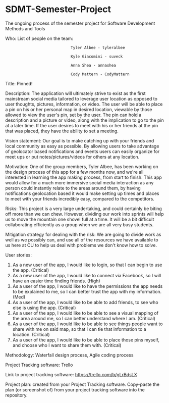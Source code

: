 # SDMT-Semester-Project
The ongoing process of the semester project for Software Development Methods and Tools

Who: List of people on the team: 

                                 Tyler Albee - tyleralbee

                                 Kyle Giacomini - suveck
                                 
                                 Anna Shea - annashea
                                 
                                 Cody Mattern - CodyMattern
                                 
Title: Pinned!

Description: The application will ultimately strive to exist as the first mainstream social media tailored to leverage user location as              opposed to user thoughts, pictures, information, or video. The user will be able to place a pin on his or her personal map              in desired location, viewable by those allowed to view the user's pin, set by the user. The pin can hold a description and              a picture or video, along with the implication to go to the pin at a later time. If the user desires to meet with his or                her friends at the pin that was placed, they have the ability to set a meeting.

Vision statement: Our goal is to make catching up with your friends and local community as easy as possible. By allowing users to take                     advantage of geolocator based notifications and events users can easily organize for meet ups or put                                     notes/pictures/videos for others at any location.

Motivation: One of the group members, Tyler Albee, has been working on the design process of this app for a few months now, and we're               all interested in learning the app making process, from start to finish. This app would allow for a much more immersive                 social media interaction as any person could instantly relate to the areas around them, by having notifications geolocation             based it would make setting up times and places to meet with your friends incredibly easy, compared to the competitors. 

Risks: This project is a very large undertaking, and could certainly be biting off more than we can chew. However, dividing our work            into sprints will help us to move the mountain one shovel full at a time. It will be a bit difficult collaborating efficiently as        a group when we are all very busy students. 

Mitigation strategy for dealing with the risk: We are going to divide work as well as we possibly can, and use all of the resources we                                                  have available to us here at CU to help us deal with problems we don't know how to solve. 

User stories:

1. As a new user of the app, I would like to login, so that I can begin to use the app. (Critical)
2. As a new user of the app, I would like to connect via Facebook, so I will have an easier time finding friends. (High)
3. As a user of the app, I would like to have the permissions the app needs to be explained to me, so I can better trust the app with my    information. (Med)
4. As a user of the app, I would like to be able to add friends, to see who else is using the app. (Critical)
5. As a user of the app, I would like to be able to see a visual mapping of the area around me, so I can better understand where I am.      (Critical)
6. As a user of the app, I would like to be able to see things people want to share with me on said map, so that I can tie that            information to a location. (Critical)
7. As a user of the app, I would like to be able to place those pins myself, and choose who I want to share them with. (Critical)



Methodology: Waterfall design process, Agile coding process

Project Tracking software: Trello

Link to project tracking software: https://trello.com/b/gLrBdsLX

Project plan: created from your Project Tracking software. Copy-paste the plan (or screenshot of) from your project tracking software into the repository.
